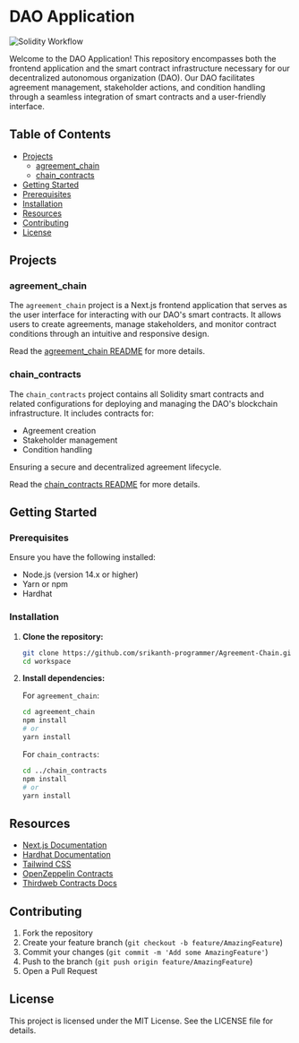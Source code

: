 # DAO Application

![Solidity Workflow](./agreement_chain/public/Workflow.pngWorkflow.png)

Welcome to the DAO Application! This repository encompasses both the frontend application and the smart contract infrastructure necessary for our decentralized autonomous organization (DAO). Our DAO facilitates agreement management, stakeholder actions, and condition handling through a seamless integration of smart contracts and a user-friendly interface.

## Table of Contents

- [Projects](#projects)
  - [agreement_chain](#agreement_chain)
  - [chain_contracts](#chain_contracts)
- [Getting Started](#getting-started)
- [Prerequisites](#prerequisites)
- [Installation](#installation)
- [Resources](#resources)
- [Contributing](#contributing)
- [License](#license)

## Projects

### agreement_chain

The `agreement_chain` project is a Next.js frontend application that serves as the user interface for interacting with our DAO's smart contracts. It allows users to create agreements, manage stakeholders, and monitor contract conditions through an intuitive and responsive design.

Read the [agreement_chain README](agreement_chain/README.md) for more details.

### chain_contracts

The `chain_contracts` project contains all Solidity smart contracts and related configurations for deploying and managing the DAO's blockchain infrastructure. It includes contracts for:

- Agreement creation
- Stakeholder management
- Condition handling

Ensuring a secure and decentralized agreement lifecycle.

Read the [chain_contracts README](chain_contracts/README.md) for more details.

## Getting Started

### Prerequisites

Ensure you have the following installed:

- Node.js (version 14.x or higher)
- Yarn or npm
- Hardhat

### Installation

1. **Clone the repository:**

   ```bash
   git clone https://github.com/srikanth-programmer/Agreement-Chain.git
   cd workspace
   ```

2. **Install dependencies:**

   For `agreement_chain`:

   ```bash
   cd agreement_chain
   npm install
   # or
   yarn install
   ```

   For `chain_contracts`:

   ```bash
   cd ../chain_contracts
   npm install
   # or
   yarn install
   ```

## Resources

- [Next.js Documentation](https://nextjs.org/docs)
- [Hardhat Documentation](https://hardhat.org/docs)
- [Tailwind CSS](https://tailwindcss.com/docs)
- [OpenZeppelin Contracts](https://docs.openzeppelin.com/contracts)
- [Thirdweb Contracts Docs](https://portal.thirdweb.com/contracts)

## Contributing

1. Fork the repository
2. Create your feature branch (`git checkout -b feature/AmazingFeature`)
3. Commit your changes (`git commit -m 'Add some AmazingFeature'`)
4. Push to the branch (`git push origin feature/AmazingFeature`)
5. Open a Pull Request

## License

This project is licensed under the MIT License. See the LICENSE file for details.
